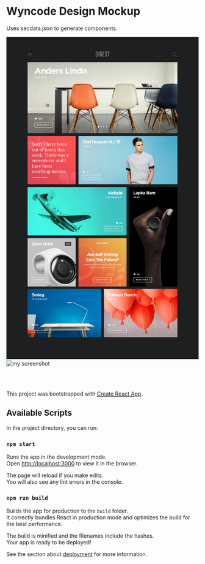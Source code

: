 # Wyncode Design Mockup

Uses secdata.json to generate components. 

![reference image](https://github.com/xbanegas/wyn-design-mocks-react/raw/master/digest.png)
![my screenshot](https://github.com/xbanegas/wyn-design-mocks-react/blob/master/my_digest.png)

<br><br>

This project was bootstrapped with [Create React App](https://github.com/facebookincubator/create-react-app).

## Available Scripts

In the project directory, you can run:

### `npm start`

Runs the app in the development mode.<br>
Open [http://localhost:3000](http://localhost:3000) to view it in the browser.

The page will reload if you make edits.<br>
You will also see any lint errors in the console.

### `npm run build`

Builds the app for production to the `build` folder.<br>
It correctly bundles React in production mode and optimizes the build for the best performance.

The build is minified and the filenames include the hashes.<br>
Your app is ready to be deployed!

See the section about [deployment](#deployment) for more information.

